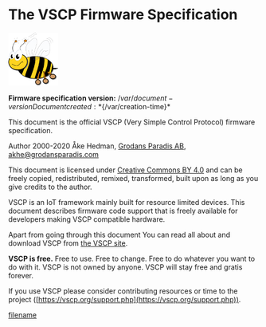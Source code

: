 # The VSCP Firmware Specification

![VSCP logo](./images/logo_100.png)

**Firmware specification version:** ${/var/document-version}
Document created: *${/var/creation-time}*  
  
This document is the official VSCP (Very Simple Control Protocol) firmware specification. 

Author 2000-2020 Åke Hedman, [Grodans Paradis AB](https://www.grodansparadis.com), [akhe@grodansparadis.com](akhe@grodansparadis.com)  

This document is licensed under [Creative Commons BY 4.0](https://creativecommons.org/licenses/by/4.0/) and can be freely copied, redistributed, remixed, transformed, built upon as long as you give credits to the author.

VSCP is an IoT framework mainly built for resource limited devices. This document describes firmware code support that is freely available for developers making VSCP compatible hardware.

Apart from going through this document You can read all about and download VSCP from [the VSCP site](https://www.vscp.org "The VSCP site"). 

**VSCP is free.** Free to use. Free to change. Free to do whatever you want to do with it. VSCP is not owned by anyone. VSCP will stay free and gratis forever.

If you use VSCP please consider contributing resources or time to the project ([https://vscp.org/support.php](https://vscp.org/support.php)). 




 
[filename](./bottom_copyright.md ':include')



